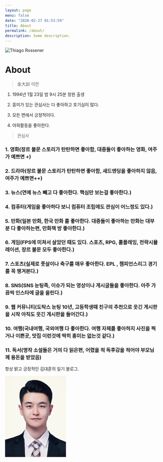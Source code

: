```yaml
---
layout: page
menu: false
date: "2020-02-27 01:53:59"
title: About
permalink: /about/
description: Some description.
---
```


<img class="img-rounded" src="/assets/img/uploads/가족2.png" alt="Thiago Rossener" width="200">

# About

> 金大訓 이란

1. 1994년 1월 23일 밤 9시 25분 창원 출생

2. 흥미가 있는 관심사는 다 좋아하고 호기심이 많다.

3. 모든 면에서 긍정적이다.

4. 야외활동을 좋아한다.

> 관심사

### 1. 영화(장르 불문 스토리가 탄탄하면 좋아함, 대중들이 좋아하는 영화, 여주가 예쁘면 +)<br>

### 2. 드라마(장르 불문 스토리가 탄탄하면 좋아함, 새드엔딩을 좋아하지 않음, 여주가 예쁘면++)<br>

### 3. 뉴스(연예 뉴스 빼고 다 좋아한다. 핵심만 보는걸 좋아한다.)<br>

### 4. 컴퓨터(게임을 좋아하다 보니 컴퓨터 조립에도 관심이 어느정도 있다.)<br>

### 5. 만화(일본 만화, 한국 만화 를 좋아한다. 대중들이 좋아하는 만화는 대부분 다 좋아하는편, 만화책 방 좋아한다.)<br>

### 6. 게임(FPS에 미쳐서 살았던 때도 있다. 스포츠, RPG, 롤플레잉, 전략시뮬레이션, 장르 불문 모두 좋아한다.)<br>

### 7. 스포츠(실제로 풋살이나 축구를 매우 좋아한다. EPL , 챔피언스리그 경기를 꼭 챙겨본다.)<br>

### 8. SNS(SNS 눈팅족, 이슈가 되는 영상이나 게시글들을 좋아한다. 아주 가끔씩 인스타에 글을 올린다.)<br>

### 9. 웹 커뮤니티(도탁스 눈팅 10년, 고등학생때 친구의 추천으로 웃긴 게시판을 시작 아직도 웃긴 게시판을 들어간다.)<br>

### 10. 여행(국내여행, 국외여행 다 좋아한다. 여행 자체를 좋아하지 사진을 찍거나 이쁜곳, 맛집 이런것에 딱히 흥미는 없는것 같다.)<br>

### 11. 독서(명작 소설들은 거의 다 읽은편, 어렸을 적 독후감을 적어야 부모님께 용돈을 받았음)<br>

항상 밝고 긍정적인 김대훈의 일기 블로그.

<img class="img-rounded" src="/assets/img/uploads/대훈2.jpg" alt="Thiago Rossener" width="200">
